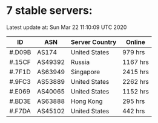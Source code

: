 # 7 stable servers:

Latest update at: Sun Mar 22 11:10:09 UTC 2020

| ID | ASN | Server Country | Online |
| -- | --- | -------------- | ------ |
| #.D09B | AS174 | United States | 979 hrs |
| #.15CF | AS49392 | Russia | 1167 hrs |
| #.7F1D | AS63949 | Singapore | 2415 hrs |
| #.9FC3 | AS53889 | United States | 2262 hrs |
| #.E069 | AS40065 | United States | 1152 hrs |
| #.BD3E | AS63888 | Hong Kong | 295 hrs |
| #.F7DA | AS45102 | United States | 442 hrs |

